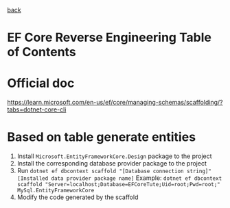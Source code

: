 [back](README.md)

# EF Core Reverse Engineering Table of Contents

# Official doc

https://learn.microsoft.com/en-us/ef/core/managing-schemas/scaffolding/?tabs=dotnet-core-cli

# Based on table generate entities

1. Install `Microsoft.EntityFrameworkCore.Design` package to the project
2. Install the corresponding database provider package to the project
3. Run `dotnet ef dbcontext scaffold "[Database connection string]" [Installed data provider package name]`
   Example:
   `dotnet ef dbcontext scaffold "Server=localhost;Database=EFCoreTute;Uid=root;Pwd=root;" MySql.EntityFrameworkCore`
4. Modify the code generated by the scaffold

